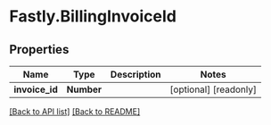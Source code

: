 # Fastly.BillingInvoiceId

## Properties

Name | Type | Description | Notes
------------ | ------------- | ------------- | -------------
**invoice_id** | **Number** |  | [optional] [readonly] 


[[Back to API list]](../../README.md#endpoints) [[Back to README]](../../README.md)
